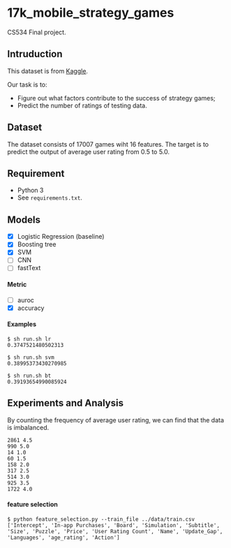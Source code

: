 # 17k_mobile_strategy_games
CS534 Final project.

## Intruduction
This dataset is from [Kaggle](https://www.kaggle.com/tristan581/17k-apple-app-store-strategy-games). 

Our task is to:
* Figure out what factors contribute to the success of strategy games;
* Predict the number of ratings of testing data.
       
## Dataset
The dataset consists of 17007 games wiht 16 features. The target is to predict the output of average user rating from 0.5 to 5.0.


## Requirement
* Python 3
* See `requirements.txt`.

## Models
- [x] Logistic Regression (baseline)
- [x] Boosting tree
- [x] SVM
- [ ] CNN
- [ ] fastText

#### Metric
- [ ] auroc
- [x] accuracy

#### Examples
```shell
$ sh run.sh lr
0.3747521480502313

$ sh run.sh svm
0.38995373430270985

$ sh run.sh bt
0.39193654990085924
```

## Experiments and Analysis

By counting the frequency of average user rating, we can find that the data is imbalanced.
```
2861 4.5
990 5.0
14 1.0
60 1.5
158 2.0
317 2.5
514 3.0
925 3.5
1722 4.0
```
#### feature selection
```
$ python feature_selection.py --train_file ../data/train.csv
['Intercept', 'In-app Purchases', 'Board', 'Simulation', 'Subtitle', 'Size', 'Puzzle', 'Price', 'User Rating Count', 'Name', 'Update_Gap', 'Languages', 'age_rating', 'Action']
```

